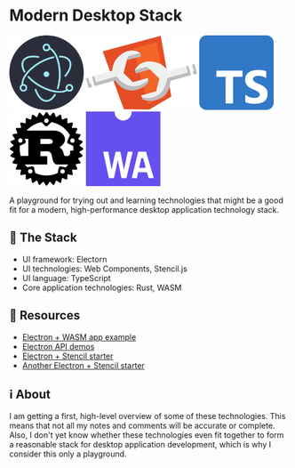 # Modern Desktop Stack
![Electron](./images/electron-logo.png) ![Web Components](./images/web-components-logo.png) ![TypeScript](./images/typescript-logo.png) ![Rust](./images/rust-logo.png) ![WASM](./images/wasm-logo.png)

A playground for trying out and learning technologies that might be a good fit for a modern, high-performance desktop application technology stack. 

## 🥞 The Stack
- UI framework: Electorn
- UI technologies: Web Components, Stencil.js
- UI language: TypeScript
- Core application technologies: Rust, WASM

## 🎒 Resources
- [Electron + WASM app example](https://www.electronjs.org/apps/elcalc)
- [Electron API demos](https://github.com/electron/electron-api-demos)
- [Electron + Stencil starter](https://github.com/brunodgz/stencil-electron-st)
- [Another Electron + Stencil starter](https://github.com/edgeworkscreative/stencil-electron-app-starter)

## ℹ️ About
I am getting a first, high-level overview of some of these technologies. This means that not all my notes and comments will be accurate or complete. Also, I don't yet know whether these technologies even fit together to form a reasonable stack for desktop application development, which is why I consider this only a playground.